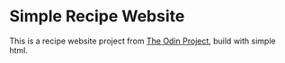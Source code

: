 # Simple Recipe Website

This is a recipe website project from [The Odin Project](https://www.theodinproject.com/), build with simple html.
